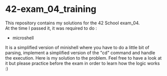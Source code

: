 # 42-exam_04_training

This repository contains my solutions for the 42 School exam_04.   
At the time I passed it, it was required to do :   
- microshell   

It is a simplified version of minishell where you have to do a little bit of parsing, implement a simplified version of the "cd" command and handle the execution.
Here is my solution to the problem.
Feel free to have a look at it but please practice before the exam in order to learn how the logic works :)
